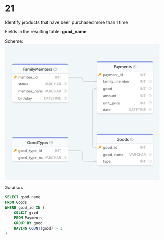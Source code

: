 # 21

Identify products that have been purchased more than 1 time

Fields in the resulting table: **good_name**

Scheme:  
![family.png](..%2Fschemes%2Ffamily.png)

Solution:  
```sql
SELECT good_name
FROM Goods
WHERE good_id IN (
    SELECT good
    FROM Payments
    GROUP BY good
    HAVING COUNT(good) > 1
)
```